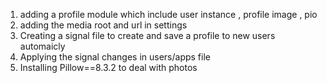 1. adding a profile module which include user instance , profile image , pio
2. adding the media root and url in settings
3. Creating a signal file to create and save a profile to new users automaicly
4. Applying the signal changes in users/apps file
5. Installing Pillow==8.3.2 to deal with photos
